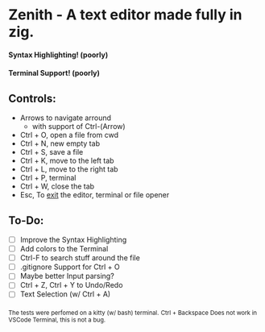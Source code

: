 # Zenith - A text editor made fully in zig. 

#### Syntax Highlighting! (poorly)
#### Terminal Support! (poorly)

## Controls:
- Arrows to navigate arround
    - with support of Ctrl-(Arrow)
- Ctrl + O, open a file from cwd
- Ctrl + N, new empty tab
- Ctrl + S, save a file
- Ctrl + K, move to the left tab
- Ctrl + L, move to the right tab
- Ctrl + P, terminal
- Ctrl + W, close the tab
- Esc, To [exit](https://stackoverflow.com/questions/11828270) the editor, terminal or file opener

## To-Do:
- [ ] Improve the Syntax Highlighting
- [ ] Add colors to the Terminal
- [ ] Ctrl-F to search stuff around the file
- [ ] .gitignore Support for Ctrl + O
- [ ] Maybe better Input parsing?
- [ ] Ctrl + Z, Ctrl + Y to Undo/Redo
- [ ] Text Selection (w/ Ctrl + A)

<sub>The tests were perfomed on a kitty (w/ bash) terminal.</sub>
<sub>Ctrl + Backspace Does not work in VSCode Terminal, this is not a bug.</sub>